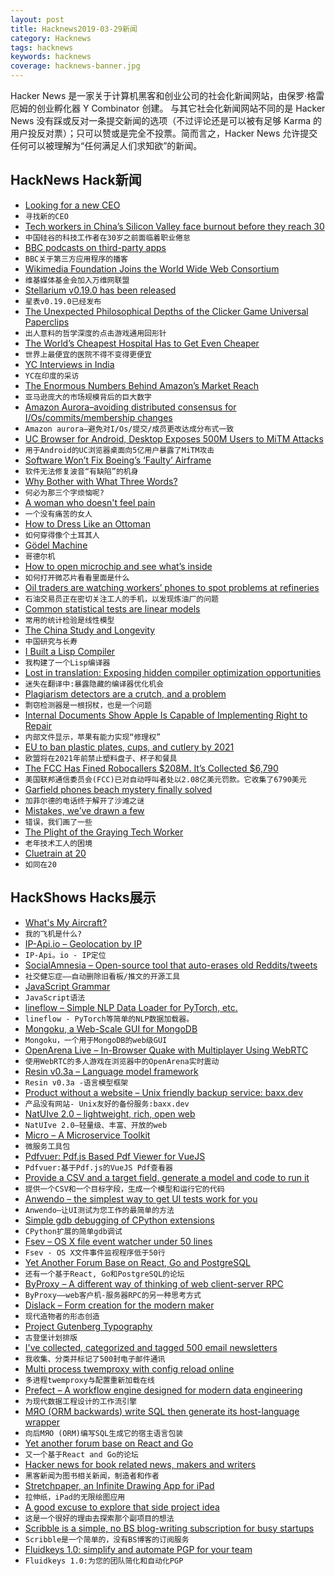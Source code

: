 ```yaml
---
layout: post
title: Hacknews2019-03-29新闻
category: Hacknews
tags: hacknews
keywords: hacknews
coverage: hacknews-banner.jpg
---
```


Hacker News 是一家关于计算机黑客和创业公司的社会化新闻网站，由保罗·格雷厄姆的创业孵化器 Y Combinator 创建。
与其它社会化新闻网站不同的是 Hacker News 没有踩或反对一条提交新闻的选项（不过评论还是可以被有足够 Karma 的用户投反对票）；只可以赞或是完全不投票。简而言之，Hacker News 允许提交任何可以被理解为“任何满足人们求知欲”的新闻。

## HackNews Hack新闻


- [Looking for a new CEO](https://stackoverflow.blog/2019/03/28/the-next-ceo-of-stack-overflow/)
- `寻找新的CEO`
- [Tech workers in China’s Silicon Valley face burnout before they reach 30](https://www.scmp.com/tech/apps-social/article/3002533/no-sleep-no-sex-no-life-tech-workers-chinas-silicon-valley-face)
- `中国硅谷的科技工作者在30岁之前面临着职业倦怠`
- [BBC podcasts on third-party apps](http://www.bbc.co.uk/blogs/aboutthebbc/entries/d68712d7-bd24-440f-94a0-1c6a4cdee71a)
- `BBC关于第三方应用程序的播客`
- [Wikimedia Foundation Joins the World Wide Web Consortium](https://wikimediafoundation.org/2019/03/28/joining-the-world-wide-web-consortium/)
- `维基媒体基金会加入万维网联盟`
- [Stellarium v0.19.0 has been released](http://stellarium.org/release/2019/03/24/stellarium-0.19.0.html)
- `星表v0.19.0已经发布`
- [The Unexpected Philosophical Depths of the Clicker Game Universal Paperclips](https://www.newyorker.com/culture/culture-desk/the-unexpected-philosophical-depths-of-the-clicker-game-universal-paperclips)
- `出人意料的哲学深度的点击游戏通用回形针`
- [The World’s Cheapest Hospital Has to Get Even Cheaper](https://www.bloomberg.com/news/features/2019-03-26/the-world-s-cheapest-hospital-has-to-get-even-cheaper)
- `世界上最便宜的医院不得不变得更便宜`
- [YC Interviews in India](https://blog.ycombinator.com/yc-interviews-in-india/)
- `YC在印度的采访`
- [The Enormous Numbers Behind Amazon’s Market Reach](https://www.bloomberg.com/graphics/2019-amazon-reach-across-markets/)
- `亚马逊庞大的市场规模背后的巨大数字`
- [Amazon Aurora–avoiding distributed consensus for I/Os/commits/membership changes](https://blog.acolyer.org/2019/03/27/amazon-aurora:-on-avoiding-distributed-consensus-for-i-os,-commits,-and-membership-changes/)
- `Amazon aurora—避免对I/Os/提交/成员更改达成分布式一致`
- [UC Browser for Android, Desktop Exposes 500M Users to MiTM Attacks](https://www.bleepingcomputer.com/news/security/uc-browser-for-android-desktop-exposes-500-million-users-to-mitm-attacks/)
- `用于Android的UC浏览器桌面向5亿用户暴露了MiTM攻击`
- [Software Won’t Fix Boeing’s ‘Faulty’ Airframe](https://www.eetimes.com/document.asp?doc_id=1334482)
- `软件无法修复波音“有缺陷”的机身`
- [Why Bother with What Three Words?](https://shkspr.mobi/blog/2019/03/why-bother-with-what-three-words/)
- `何必为那三个字烦恼呢?`
- [A woman who doesn&#39;t feel pain](https://www.bbc.com/news/uk-scotland-highlands-islands-47719718)
- `一个没有痛苦的女人`
- [How to Dress Like an Ottoman](https://www.atlasobscura.com/articles/illustrated-guide-to-ottoman-clothes)
- `如何穿得像个土耳其人`
- [Gödel Machine](https://en.wikipedia.org/wiki/G%C3%B6del_machine)
- `哥德尔机`
- [How to open microchip and see what’s inside](https://zeptobars.com/en/read/how-to-open-microchip-asic-what-inside)
- `如何打开微芯片看看里面是什么`
- [Oil traders are watching workers’ phones to spot problems at refineries](https://www.bloomberg.com/news/articles/2019-03-21/traders-can-now-spot-oil-refinery-problems-by-tracking-phones)
- `石油交易员正在密切关注工人的手机，以发现炼油厂的问题`
- [Common statistical tests are linear models](https://lindeloev.github.io/tests-as-linear/)
- `常用的统计检验是线性模型`
- [The China Study and Longevity](https://steemit.com/health/@engineerdiet/the-china-study-and-longevity)
- `中国研究与长寿`
- [I Built a Lisp Compiler](https://mpov.timmorgan.org/i-built-a-lisp-compiler/)
- `我构建了一个Lisp编译器`
- [Lost in translation: Exposing hidden compiler optimization opportunities](https://arxiv.org/abs/1903.11397)
- `迷失在翻译中:暴露隐藏的编译器优化机会`
- [Plagiarism detectors are a crutch, and a problem](https://www.nature.com/articles/d41586-019-00893-5)
- `剽窃检测器是一根拐杖，也是一个问题`
- [Internal Documents Show Apple Is Capable of Implementing Right to Repair](https://motherboard.vice.com/en_us/article/d3mqna/internal-documents-show-apple-is-capable-of-implementing-right-to-repair-legislation)
- `内部文件显示，苹果有能力实现“修理权”`
- [EU to ban plastic plates, cups, and cutlery by 2021](https://www.fastcompany.com/90326383/eu-to-ban-plastic-plates-cups-and-cutlery-by-2021)
- `欧盟将在2021年前禁止塑料盘子、杯子和餐具`
- [The FCC Has Fined Robocallers $208M. It’s Collected $6,790](https://www.wsj.com/articles/the-fcc-has-fined-robocallers-208-million-its-collected-6-790-11553770803)
- `美国联邦通信委员会(FCC)已对自动呼叫者处以2.08亿美元罚款。它收集了6790美元`
- [Garfield phones beach mystery finally solved](https://www.bbc.com/news/world-europe-47732553)
- `加菲尔德的电话终于解开了沙滩之谜`
- [Mistakes, we’ve drawn a few](https://medium.economist.com/mistakes-weve-drawn-a-few-8cdd8a42d368)
- `错误，我们画了一些`
- [The Plight of the Graying Tech Worker](https://sloanreview.mit.edu/article/the-plight-of-the-graying-tech-worker/)
- `老年技术工人的困境`
- [Cluetrain at 20](http://blogs.harvard.edu/doc/2019/03/26/cluetrain20/)
- `如同在20`


## HackShows Hacks展示

- [ What&#39;s My Aircraft?](https://whatsmyaircraft.com/)
- `我的飞机是什么?`
- [ IP-Api.io – Geolocation by IP](https://ip-api.io)
- `IP-Api。io - IP定位`
- [ SocialAmnesia – Open-source tool that auto-erases old Reddits/tweets](https://github.com/Nick-Gottschlich/Social-Amnesia)
- `社交健忘症——自动删除旧看板/推文的开源工具`
- [ JavaScript Grammar](http://www.javascriptgrammar.com/)
- `JavaScript语法`
- [ lineflow – Simple NLP Data Loader for PyTorch, etc.](https://github.com/yasufumy/lineflow)
- `lineflow - PyTorch等简单的NLP数据加载器。`
- [ Mongoku, a Web-Scale GUI for MongoDB](https://github.com/huggingface/Mongoku)
- `Mongoku，一个用于MongoDB的web级GUI`
- [ OpenArena Live – In-Browser Quake with Multiplayer Using WebRTC](https://openarena.live/?src=hnn)
- `使用WebRTC的多人游戏在浏览器中的OpenArena实时震动`
- [ Resin v0.3a – Language model framework](https://github.com/kreeben/resin)
- `Resin v0.3a -语言模型框架`
- [ Product without a website – Unix friendly backup service: baxx.dev](https://txt.black/~jack/baxx-dev.txt)
- `产品没有网站- Unix友好的备份服务:baxx.dev`
- [ NatUIve 2.0 – lightweight, rich, open web](https://natuive.net/)
- `NatUIve 2.0—轻量级、丰富、开放的web`
- [ Micro – A Microservice Toolkit](https://github.com/micro/micro)
- `微服务工具包`
- [ Pdfvuer: Pdf.js Based Pdf Viewer for VueJS](https://github.com/arkokoley/pdfvuer)
- `Pdfvuer:基于Pdf.js的VueJS Pdf查看器`
- [ Provide a CSV and a target field, generate a model and code to run it](https://github.com/minimaxir/automl-gs)
- `提供一个CSV和一个目标字段，生成一个模型和运行它的代码`
- [ Anwendo – the simplest way to get UI tests work for you](https://anwendo.com)
- `Anwendo—让UI测试为您工作的最简单的方法`
- [ Simple gdb debugging of CPython extensions](https://github.com/mjbryant/python-extension-gdb-example)
- `CPython扩展的简单gdb调试`
- [ Fsev – OS X file event watcher under 50 lines](https://github.com/arthry/fsev)
- `Fsev - OS X文件事件监视程序低于50行`
- [ Yet Another Forum Base on React, Go and PostgreSQL](https://github.com/godiscourse/godiscourse)
- `还有一个基于React, Go和PostgreSQL的论坛`
- [ ByProxy – A different way of thinking of web client-server RPC](https://github.com/pshihn/byproxy)
- `ByProxy——web客户机-服务器RPC的另一种思考方式`
- [ Dislack – Form creation for the modern maker](https://dislack.com)
- `现代造物者的形态创造`
- [ Project Gutenberg Typography](https://github.com/smcalilly/gutenberg-typography)
- `古登堡计划排版`
- [ I&#39;ve collected, categorized and tagged 500 email newsletters](https://unread.it/directory)
- `我收集、分类并标记了500封电子邮件通讯`
- [ Multi process twemproxy with config reload online](https://github.com/meitu/twemproxy)
- `多进程twemproxy与配置重新加载在线`
- [ Prefect – A workflow engine designed for modern data engineering](https://github.com/PrefectHQ/prefect)
- `为现代数据工程设计的工作流引擎`
- [ MЯO (ORM backwards) write SQL then generate its host-language wrapper](https://marketplace.visualstudio.com/items?itemName=bbsimonbb.QueryFirst&amp;c=14)
- `向后MЯO (ORM)编写SQL生成它的宿主语言包装`
- [ Yet another forum base on React and Go](https://news.ycombinator.com/item?id=19499423)
- `又一个基于React and Go的论坛`
- [ Hacker news for book related news, makers and writers](https://news.bubblin.io/)
- `黑客新闻为图书相关新闻，制造者和作者`
- [ Stretchpaper, an Infinite Drawing App for iPad](http://stretchpaper.com)
- `拉伸纸，iPad的无限绘图应用`
- [ A good excuse to explore that side project idea](https://news.ycombinator.com/item?id=19495370)
- `这是一个很好的理由去探索那个副项目的想法`
- [ Scribble is a simple, no BS blog-writing subscription for busy startups](https://news.ycombinator.com/item?id=19503726)
- `Scribble是一个简单的，没有BS博客的订阅服务`
- [ Fluidkeys 1.0: simplify and automate PGP for your team](https://www.fluidkeys.com/blog/release-1.0-simple-pgp-for-teams/)
- `Fluidkeys 1.0:为您的团队简化和自动化PGP`


